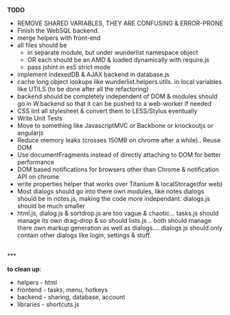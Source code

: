 **TODO**

* REMOVE SHARED VARIABLES, THEY ARE CONFUSING & ERROR-PRONE
* Finish the WebSQL backend.
* merge helpers with front-end
* all files should be 
   + in separate module, but under wunderlist namespace object
   + OR each should be an AMD & loaded dynamically with require.js
   + pass jshint in es5 strict mode
* implement indexedDB & AJAX backend in database.js
* cache long object lookups like wunderlist.helpers.utils. in local variables like UTILS (to be done after all the refactoring)
* backend should be completely independent of DOM & modules should go in W.backend so that it can be pushed to a web-worker if needed
* CSS lint all stylesheet & convert them to LESS/Stylus eventually
* Write Unit Tests 
* Move to something like JavascriptMVC or Backbone or knockoutjs or angularjs
* Reduce memory leaks (crosses 150MB on chrome after a while).. Reuse DOM 
* Use documentFragments instead of directly attaching to DOM for better performance
* DOM based notifications for browsers other than Chrome & notification API on chrome
* write properties helper that works over Titanium & localStorage(for web)
* Most dialogs should go into there own modules, like notes dialogs should be in notes.js, making the code more independant. dialogs.js should be much smaller
* html.js, dialog.js & sortdrop.js are too vague & chaotic... tasks.js should manage its own drag-drop & so should lists.js .. both should manage there own markup generation as well as dialogs.... dialogs.js should only contain other dialogs like login, settings & stuff.

<br/>
***

**to clean up**:

 * helpers - html
 * frontend - tasks, menu, hotkeys
 * backend - sharing, database, account
 * libraries - shortcuts.js